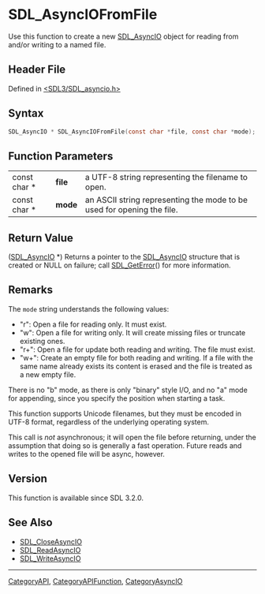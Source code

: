 # SDL_AsyncIOFromFile

Use this function to create a new [SDL_AsyncIO](SDL_AsyncIO) object for reading from and/or writing to a named file.

## Header File

Defined in [<SDL3/SDL_asyncio.h>](https://github.com/libsdl-org/SDL/blob/main/include/SDL3/SDL_asyncio.h)

## Syntax

```c
SDL_AsyncIO * SDL_AsyncIOFromFile(const char *file, const char *mode);
```

## Function Parameters

|              |          |                                                                        |
| ------------ | -------- | ---------------------------------------------------------------------- |
| const char * | **file** | a UTF-8 string representing the filename to open.                      |
| const char * | **mode** | an ASCII string representing the mode to be used for opening the file. |

## Return Value

([SDL_AsyncIO](SDL_AsyncIO) *) Returns a pointer to the
[SDL_AsyncIO](SDL_AsyncIO) structure that is created or NULL on failure;
call [SDL_GetError](SDL_GetError)() for more information.

## Remarks

The `mode` string understands the following values:

- "r": Open a file for reading only. It must exist.
- "w": Open a file for writing only. It will create missing files or
  truncate existing ones.
- "r+": Open a file for update both reading and writing. The file must
  exist.
- "w+": Create an empty file for both reading and writing. If a file with
  the same name already exists its content is erased and the file is
  treated as a new empty file.

There is no "b" mode, as there is only "binary" style I/O, and no "a" mode
for appending, since you specify the position when starting a task.

This function supports Unicode filenames, but they must be encoded in UTF-8
format, regardless of the underlying operating system.

This call is _not_ asynchronous; it will open the file before returning,
under the assumption that doing so is generally a fast operation. Future
reads and writes to the opened file will be async, however.

## Version

This function is available since SDL 3.2.0.

## See Also

- [SDL_CloseAsyncIO](SDL_CloseAsyncIO)
- [SDL_ReadAsyncIO](SDL_ReadAsyncIO)
- [SDL_WriteAsyncIO](SDL_WriteAsyncIO)

----
[CategoryAPI](CategoryAPI), [CategoryAPIFunction](CategoryAPIFunction), [CategoryAsyncIO](CategoryAsyncIO)

